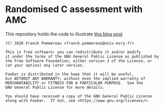 # Randomised C assessment with AMC

This repository holds the code to illustrate [this blog post](https://www.ibisc.univ-evry.fr/~fpommereau/blog/2020-06-29-randomized-c-assessments-with-amc.html)

    (C) 2020 Franck Pommereau <franck.pommereau@univ-evry.fr>

    This is free software: you can redistribute it and/or modify
    it under the terms of the GNU General Public License as published by
    the Free Software Foundation, either version 3 of the License, or
    (at your option) any later version.

    Foobar is distributed in the hope that it will be useful,
    but WITHOUT ANY WARRANTY; without even the implied warranty of
    MERCHANTABILITY or FITNESS FOR A PARTICULAR PURPOSE.  See the
    GNU General Public License for more details.

    You should have received a copy of the GNU General Public License
    along with Foobar.  If not, see <https://www.gnu.org/licenses/>.

